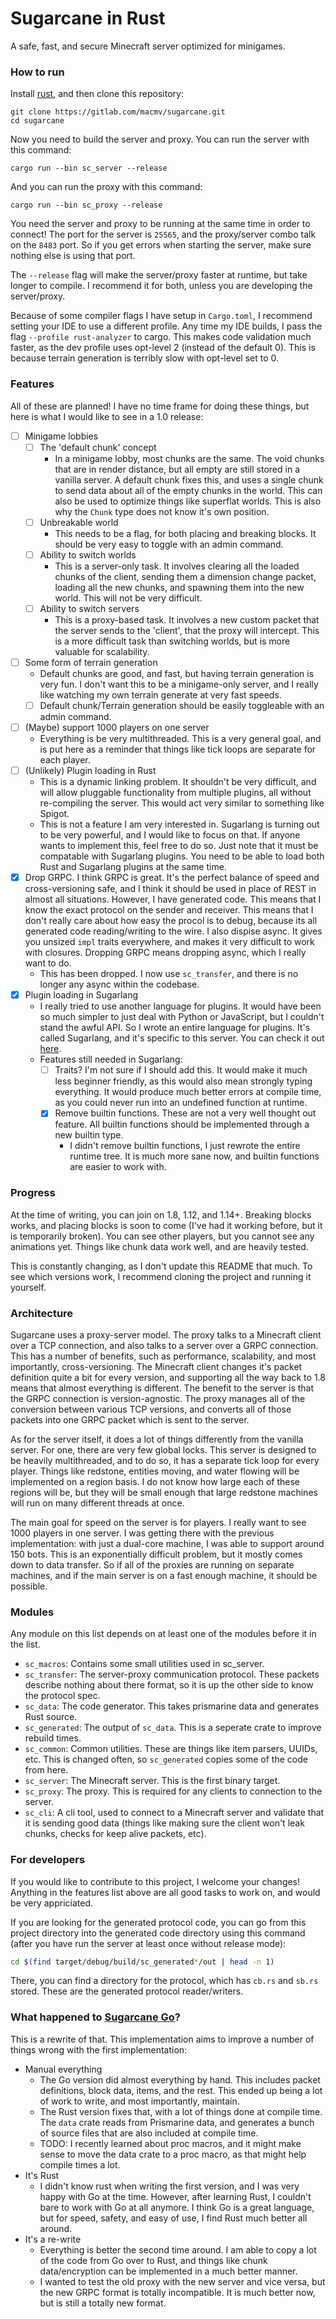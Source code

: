 # Sugarcane in Rust

A safe, fast, and secure Minecraft server optimized for minigames.

### How to run

Install [rust](https://www.rust-lang.org/learn/get-started), and then clone
this repository:

```
git clone https://gitlab.com/macmv/sugarcane.git
cd sugarcane
```

Now you need to build the server and proxy. You can run the server with this
command:

```
cargo run --bin sc_server --release
```

And you can run the proxy with this command:

```
cargo run --bin sc_proxy --release
```

You need the server and proxy to be running at the same time in order to connect!
The port for the server is `25565`, and the proxy/server combo talk on the
`8483` port. So if you get errors when starting the server, make sure nothing
else is using that port.

The `--release` flag will make the server/proxy faster at runtime, but take
longer to compile. I recommend it for both, unless you are developing the
server/proxy.

Because of some compiler flags I have setup in `Cargo.toml`, I recommend setting
your IDE to use a different profile. Any time my IDE builds, I pass the flag
`--profile rust-analyzer` to cargo. This makes code validation much faster, as
the dev profile uses opt-level 2 (instead of the default 0). This is because
terrain generation is terribly slow with opt-level set to 0.

### Features

All of these are planned! I have no time frame for doing these things, but here
is what I would like to see in a 1.0 release:

- [ ] Minigame lobbies
  - [ ] The 'default chunk' concept
    - In a minigame lobby, most chunks are the same. The void chunks that are in
      render distance, but all empty are still stored in a vanilla server. A
      default chunk fixes this, and uses a single chunk to send data about all
      of the empty chunks in the world. This can also be used to optimize things
      like superflat worlds. This is also why the `Chunk` type does not know
      it's own position.
  - [ ] Unbreakable world
    - This needs to be a flag, for both placing and breaking blocks. It should
      be very easy to toggle with an admin command.
  - [ ] Ability to switch worlds
    - This is a server-only task. It involves clearing all the loaded chunks of
      the client, sending them a dimension change packet, loading all the new chunks,
      and spawning them into the new world. This will not be very difficult.
  - [ ] Ability to switch servers
    - This is a proxy-based task. It involves a new custom packet that the
      server sends to the 'client', that the proxy will intercept. This is a
      more difficult task than switching worlds, but is more valuable for
      scalability.
- [ ] Some form of terrain generation
  - Default chunks are good, and fast, but having terrain generation is very
    fun. I don't want this to be a minigame-only server, and I really like
    watching my own terrain generate at very fast speeds.
  - [ ] Default chunk/Terrain generation should be easily toggleable with an
        admin command.
- [ ] (Maybe) support 1000 players on one server
  - Everything is be very multithreaded. This is a very general goal, and is put
    here as a reminder that things like tick loops are separate for each player.
- [ ] (Unlikely) Plugin loading in Rust
  - This is a dynamic linking problem. It shouldn't be very difficult, and will
    allow pluggable functionality from multiple plugins, all without
    re-compiling the server. This would act very similar to something like
    Spigot.
  - This is not a feature I am very interested in. Sugarlang is turning out to
    be very powerful, and I would like to focus on that. If anyone wants to implement
    this, feel free to do so. Just note that it must be compatable with Sugarlang
    plugins. You need to be able to load both Rust and Sugarlang plugins at the
    same time.
- [x] Drop GRPC. I think GRPC is great. It's the perfect balance of speed and
  cross-versioning safe, and I think it should be used in place of REST in almost
  all situations. However, I have generated code. This means that I know the exact
  protocol on the sender and receiver. This means that I don't really care about
  how easy the procol is to debug, because its all generated code reading/writing
  to the wire. I also dispise async. It gives you unsized `impl` traits everywhere,
  and makes it very difficult to work with closures. Dropping GRPC means dropping
  async, which I really want to do.
  - This has been dropped. I now use `sc_transfer`, and there is no longer any async
    within the codebase.
- [x] Plugin loading in Sugarlang
  - I really tried to use another language for plugins. It would have been so
    much simpler to just deal with Python or JavaScript, but I couldn't stand
    the awful API. So I wrote an entire language for plugins. It's called Sugarlang,
    and it's specific to this server. You can check it out
    [here](https://gitlab.com/macmv/sugarlang).
  - Features still needed in Sugarlang:
    - [ ] Traits? I'm not sure if I should add this. It would make it much less
      beginner friendly, as this would also mean strongly typing everything. It
      would produce much better errors at compile time, as you could never run
      into an undefined function at runtime.
    - [x] Remove builtin functions. These are not a very well thought out feature.
      All builtin functions should be implemented through a new builtin type.
      - I didn't remove builtin functions, I just rewrote the entire runtime tree.
        It is much more sane now, and builtin functions are easier to work with.

### Progress

At the time of writing, you can join on 1.8, 1.12, and 1.14+. Breaking blocks works,
and placing blocks is soon to come (I've had it working before, but it is temporarily
broken). You can see other players, but you cannot see any animations yet. Things
like chunk data work well, and are heavily tested.

This is constantly changing, as I don't update this README that much. To see which
versions work, I recommend cloning the project and running it yourself.

### Architecture

Sugarcane uses a proxy-server model. The proxy talks to a Minecraft client over
a TCP connection, and also talks to a server over a GRPC connection. This has a
number of benefits, such as performance, scalability, and most importantly,
cross-versioning. The Minecraft client changes it's packet definition quite a
bit for every version, and supporting all the way back to 1.8 means that almost
everything is different. The benefit to the server is that the GRPC connection
is version-agnostic. The proxy manages all of the conversion between various TCP
versions, and converts all of those packets into one GRPC packet which is sent
to the server.

As for the server itself, it does a lot of things differently from the vanilla
server. For one, there are very few global locks. This server is designed to be
heavily multithreaded, and to do so, it has a separate tick loop for every
player. Things like redstone, entities moving, and water flowing will be
implemented on a region basis. I do not know how large each of these regions
will be, but they will be small enough that large redstone machines will run on
many different threads at once.

The main goal for speed on the server is for players. I really want to see 1000
players in one server. I was getting there with the previous implementation:
with just a dual-core machine, I was able to support around 150 bots. This is an
exponentially difficult problem, but it mostly comes down to data transfer. So
if all of the proxies are running on separate machines, and if the main server
is on a fast enough machine, it should be possible.

### Modules

Any module on this list depends on at least one of the modules before it in the
list.

 - `sc_macros`: Contains some small utilities used in sc_server.
 - `sc_transfer`: The server-proxy communication protocol. These
   packets describe nothing about there format, so it is up the
   other side to know the protocol spec.
 - `sc_data`: The code generator. This takes prismarine data and
   generates Rust source.
 - `sc_generated`: The output of `sc_data`. This is a seperate
   crate to improve rebuild times.
 - `sc_common`: Common utilities. These are things like item
   parsers, UUIDs, etc. This is changed often, so `sc_generated`
   copies some of the code from here.
 - `sc_server`: The Minecraft server. This is the first binary
   target.
 - `sc_proxy`: The proxy. This is required for any clients to
   connection to the server.
 - `sc_cli`: A cli tool, used to connect to a Minecraft server and
   validate that it is sending good data (things like making sure
   the client won't leak chunks, checks for keep alive packets, etc).

### For developers

If you would like to contribute to this project, I welcome your changes! Anything
in the features list above are all good tasks to work on, and would be very appriciated.

If you are looking for the generated protocol code, you can go from this project
directory into the generated code directory using this command (after you have run
the server at least once without release mode):
```bash
cd $(find target/debug/build/sc_generated*/out | head -n 1)
```

There, you can find a directory for the protocol, which has `cb.rs` and `sb.rs`
stored. These are the generated protocol reader/writers.

### What happened to [Sugarcane Go](https://gitlab.com/macmv/sugarcane-go)?

This is a rewrite of that. This implementation aims to improve a number of
things wrong with the first implementation:

- Manual everything
  - The Go version did almost everything by hand. This includes packet
    definitions, block data, items, and the rest. This ended up being a lot of
    work to write, and most importantly, maintain.
  - The Rust version fixes that, with a lot of things done at compile time. The
    `data` crate reads from Prismarine data, and generates a bunch of source
    files that are also included at compile time.
  - TODO: I recently learned about proc macros, and it might make sense to move
    the data crate to a proc macro, as that might help compile times a lot.
- It's Rust
  - I didn't know rust when writing the first version, and I was very happy with
    Go at the time. However, after learning Rust, I couldn't bare to work with
    Go at all anymore. I think Go is a great language, but for speed, safety,
    and easy of use, I find Rust much better all around.
- It's a re-write
  - Everything is better the second time around. I am able to copy a lot of the
    code from Go over to Rust, and things like chunk data/encryption can be
    implemented in a much better manner.
  - I wanted to test the old proxy with the new server and vice versa, but the
    new GRPC format is totally incompatible. It is much better now, but is still
    a totally new format.
